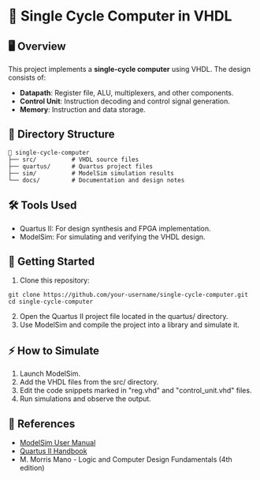 # 🚀 Single Cycle Computer in VHDL

## 🖥️ Overview
This project implements a **single-cycle computer** using VHDL. The design consists of:
- **Datapath**: Register file, ALU, multiplexers, and other components.
- **Control Unit**: Instruction decoding and control signal generation.
- **Memory**: Instruction and data storage.

## 📁 Directory Structure
```plaintext
📂 single-cycle-computer
├── src/          # VHDL source files
├── quartus/      # Quartus project files
├── sim/          # ModelSim simulation results
└── docs/         # Documentation and design notes
```

## 🛠️ Tools Used
- Quartus II: For design synthesis and FPGA implementation.
- ModelSim: For simulating and verifying the VHDL design.

## 🚧 Getting Started
1. Clone this repository:
````
git clone https://github.com/your-username/single-cycle-computer.git
cd single-cycle-computer
````
2. Open the Quartus II project file located in the quartus/ directory.
3. Use ModelSim and compile the project into a library and simulate it.

## ⚡ How to Simulate
1. Launch ModelSim.
2. Add the VHDL files from the src/ directory.
3. Edit the code snippets marked in "reg.vhd" and "control_unit.vhd" files.
4. Run simulations and observe the output.

## 🔗 References
- [ModelSim User Manual](https://ww1.microchip.com/downloads/aemdocuments/documents/fpga/ProductDocuments/UserGuides/modelsim_user_v11p7.pdf)
- [Quartus II Handbook](https://www.intel.com/content/dam/www/programmable/us/en/pdfs/literature/hb/qts/archives/quartusii_handbook_archive-13.1.pdf)
- M. Morris Mano - Logic and Computer Design Fundamentals (4th edition)
